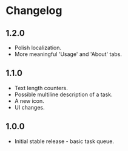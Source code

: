 # Changelog
## 1.2.0
- Polish localization.
- More meaningful 'Usage' and 'About' tabs.

## 1.1.0
- Text length counters.
- Possible multiline description of a task.
- A new icon.
- UI changes.

## 1.0.0
- Initial stable release - basic task queue.
